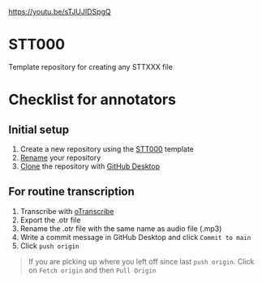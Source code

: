 https://youtu.be/sTJUJIDSpgQ
# STT000
Template repository for creating any STTXXX file
# Checklist for annotators

## Initial setup
1. Create a new repository using the [STT000](https://github.com/MonlamAI/STT000/generate) template
2. [Rename](https://docs.github.com/en/repositories/creating-and-managing-repositories/renaming-a-repository) your repository
3. [Clone](https://docs.github.com/en/desktop/contributing-and-collaborating-using-github-desktop/adding-and-cloning-repositories/cloning-a-repository-from-github-to-github-desktop) the repository with [GitHub Desktop](https://docs.github.com/en/desktop/installing-and-configuring-github-desktop/installing-and-authenticating-to-github-desktop/installing-github-desktop)

## For routine transcription
1. Transcribe with [oTranscribe](https://otranscribe.com/)
2. Export the .otr file
3. Rename the .otr file with the same name as audio file (.mp3)
4. Write a commit message in GitHub Desktop and click `Commit to main`
5. Click `push origin`

> If you are picking up where you left off since last `push origin`.
Click on `Fetch origin` and then `Pull Origin`

